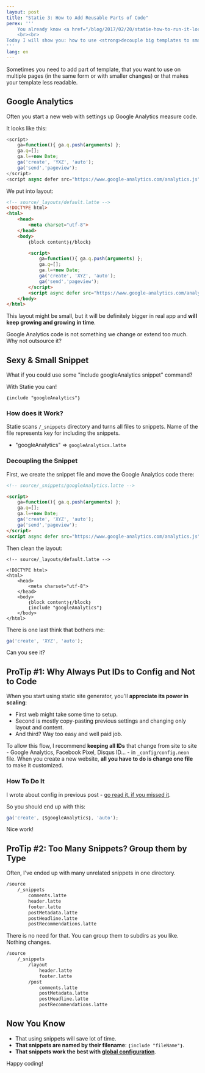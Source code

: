 ```yaml
---
layout: post
title: "Statie 3: How to Add Reusable Parts of Code"
perex: '''
    You already know <a href="/blog/2017/02/20/statie-how-to-run-it-locally">how to run Statie with layout</a> and <a href="/blog/2017/03/06/statie-2-how-to-add-contact-page-with-data">how to add data structures</a>.
    <br><br>
Today I will show you: how to use <strong>decouple big templates to smaller and reusable snippets</strong>. Like Google Analytics code.
'''
lang: en
---
```


Sometimes you need to add part of template, that you want to use on multiple pages (in the same form or with smaller changes) or that makes your template less readable.


## Google Analytics

Often you start a new web with settings up Google Analytics measure code.

It looks like this:

```javascript
<script>
    ga=function(){ ga.q.push(arguments) };
    ga.q=[];
    ga.l=+new Date;
    ga('create', 'YXZ', 'auto');
    ga('send','pageview');
</script>
<script async defer src="https://www.google-analytics.com/analytics.js"></script>
```


We put into layout:

```html
<!-- source/_layouts/default.latte -->
<!DOCTYPE html>
<html>
    <head>
        <meta charset="utf-8">
    </head>
    <body>
        ❴block content❵❴/block❵

        <script>
            ga=function(){ ga.q.push(arguments) };
            ga.q=[];
            ga.l=+new Date;
            ga('create', 'XYZ', 'auto');
            ga('send','pageview');
        </script>
        <script async defer src="https://www.google-analytics.com/analytics.js"></script>
    </body>
</html>
```

This layout might be small, but it will be definitely bigger in real app and **will keep growing and growing in time**.

Google Analytics code is not something we change or extend too much. Why not outsource it?

## Sexy & Small Snippet

What if you could use some "include googleAnalytics snippet" command?

With Statie you can!

```twig
❴include "googleAnalytics"❵
```

### How does it Work?

Statie scans `/_snippets` directory and turns all files to snippets. Name of the file represents key for including the snippets.

- "googleAnalytics" => `googleAnalytics.latte`


### Decoupling the Snippet

First, we create the snippet file and move the Google Analytics code there:

```html
<!-- source/_snippets/googleAnalytics.latte -->

<script>
    ga=function(){ ga.q.push(arguments) };
    ga.q=[];
    ga.l=+new Date;
    ga('create', 'XYZ', 'auto');
    ga('send','pageview');
</script>
<script async defer src="https://www.google-analytics.com/analytics.js"></script>
```

Then clean the layout:

```twig
<!-- source/_layouts/default.latte -->

<!DOCTYPE html>
<html>
    <head>
        <meta charset="utf-8">
    </head>
    <body>
        ❴block content❵❴/block❵
        ❴include "googleAnalytics"❵
    </body>
</html>
```

There is one last think that bothers me:

```javascript
ga('create', 'XYZ', 'auto');
```

Can you see it?

## ProTip #1: Why Always Put IDs to Config and Not to Code

When you start using static site generator, you'll **appreciate its power in scaling**:

- First web might take some time to setup.
- Second is mostly copy-pasting previous settings and changing only layout and content.
- And third? Way too easy and well paid job.

To allow this flow, I recommend **keeping all IDs** that change from site to site - Google Analytics, Facebook Pixel, Disqus ID... - in `_config/config.neon` file. When you create a new website, **all you have to do is change one file** to make it customized.

### How To Do It

I wrote about config in previous post - [go read it, if you missed it](/blog/2017/03/06/statie-2-how-to-add-contact-page-with-data#2-global-or-bigger-amount-of-data).

So you should end up with this:

```javascript
ga('create', ❴$googleAnalytics❵, 'auto');
```

Nice work!

## ProTip #2: Too Many Snippets? Group them by Type

Often, I've ended up with many unrelated snippets in one directory.

```bash
/source
    /_snippets
        comments.latte
        header.latte
        footer.latte
        postMetadata.latte
        postHeadline.latte
        postRecommendations.latte
```

There is no need for that. You can group them to subdirs as you like. Nothing changes.

```bash
/source
    /_snippets
        /layout
            header.latte
            footer.latte
        /post
            comments.latte
            postMetadata.latte
            postHeadline.latte
            postRecommendations.latte
```


## Now You Know

- That using snippets will save lot of time.
- **That snippets are named by their filename**: `❴include "fileName"❵`.
- **That snippets work the best with [global configuration](/blog/2017/03/06/statie-2-how-to-add-contact-page-with-data#2-global-or-bigger-amount-of-data)**.


Happy coding!
